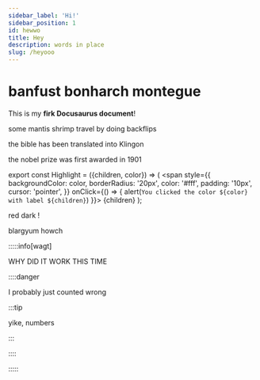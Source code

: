```yaml
---
sidebar_label: 'Hi!'
sidebar_position: 1
id: hewwo
title: Hey
description: words in place
slug: /heyooo
--- 
```


# banfust bonharch montegue

This is my **firk Docusaurus document**!

some mantis shrimp travel by doing backflips

the bible has been translated into Klingon

the nobel prize was first awarded in 1901

export const Highlight = ({children, color}) => (
  <span
    style={{
      backgroundColor: color,
      borderRadius: '20px',
      color: '#fff',
      padding: '10px',
      cursor: 'pointer',
    }}
    onClick={() => {
      alert(`You clicked the color ${color} with label ${children}`)
    }}>
    {children}
  </span>
);

red <Highlight color="#b00404" >dark</Highlight> !

<Highlight color="#1877F2">blargyum howch</Highlight> 



:::::info[wagt]

WHY DID IT WORK THIS TIME

::::danger

I probably just counted wrong

:::tip

yike, numbers

:::

::::

:::::